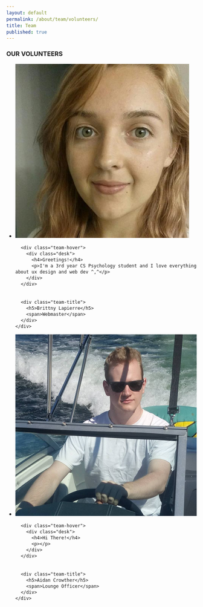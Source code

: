 ```yaml
---
layout: default
permalink: /about/team/volunteers/
title: Team
published: true
---
```



  <div class="heading-title text-center">
  <h3 class="text-uppercase">OUR VOLUNTEERS</h3>
  <p class="p-top-30 half-txt"></p>


<div class = "content-team">
<ul >


<!-- ----Person 1 -->
  <li>
    <div class="team-member">
      <div class="team-img">
        <img src="/images/avatars/10541019.jpg" class="img-responsive">
      </div>

      <div class="team-hover">
        <div class="desk">
          <h4>Greetings!</h4>
          <p>I'm a 3rd year CS Psychology student and I love everything about ux design and web dev ^,^</p>
        </div>
      </div>


      <div class="team-title">
        <h5>Brittny Lapierre</h5>
        <span>Webmaster</span>
      </div>
    </div>
  </li>

<!-- ----Person 2 -->
  <li>
    <div class="team-member">
      <div class="team-img">
        <img src="/images/about-pics/aidan.jpg" class="img-responsive">
      </div>

      <div class="team-hover">
        <div class="desk">
          <h4>Hi There!</h4>
          <p></p>
        </div>
      </div>


      <div class="team-title">
        <h5>Aidan Crowther</h5>
        <span>Lounge Officer</span>
      </div>
    </div>
  </li>
</ul>
</div>
